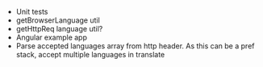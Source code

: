 - Unit tests
- getBrowserLanguage util
- getHttpReq language util?
- Angular example app
- Parse accepted languages array from http header. As this can be a pref stack, accept multiple languages in translate
